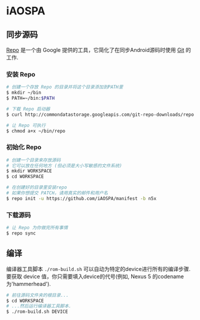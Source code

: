 # iAOSPA #

## 同步源码 ##

[Repo](http://source.android.com/source/developing.html) 是一个由 Google 提供的工具，它简化了在同步Android源码时使用 [Git](http://git-scm.com/book) 的工作.

### 安装 Repo ###

```bash
# 创建一个存放 Repo 的目录并将这个目录添加到PATH里
$ mkdir ~/bin
$ PATH=~/bin:$PATH

# 下载 Repo 启动器
$ curl http://commondatastorage.googleapis.com/git-repo-downloads/repo > ~/bin/repo

# 让 Repo 可执行
$ chmod a+x ~/bin/repo
```

### 初始化 Repo ###

```bash
# 创建一个目录来存放源码
# 它可以放在任何地方 (但必须是大小写敏感的文件系统)
$ mkdir WORKSPACE
$ cd WORKSPACE

# 在创建好的目录里安装repo
# 如果你想提交 PATCH，请用真实的邮件和用户名
$ repo init -u https://github.com/iAOSPA/manifest -b n5x
```

### 下载源码 ###

```bash
# 让 Repo 为你做完所有事情
$ repo sync
```

## 编译 ##

编译器工具脚本 `./rom-build.sh` 可以自动为特定的device进行所有的编译步骤. 要获取 device 值，你只需要填入device的代号(例如,
Nexus 5 的codename为'hammerhead').

```bash
# 前往源码文件夹的根目录...
$ cd WORKSPACE
# ...然后运行编译器工具脚本.
$ ./rom-build.sh DEVICE
```
